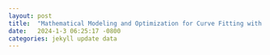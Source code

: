 ```yaml
---
layout: post
title:  "Mathematical Modeling and Optimization for Curve Fitting with Gurobi in Python"
date:   2024-1-3 06:25:17 -0800
categories: jekyll update data
---
```


<div>                        <script type="text/javascript">window.PlotlyConfig = {MathJaxConfig: 'local'};</script>
        <script charset="utf-8" src="https://cdn.plot.ly/plotly-2.24.1.min.js"></script>                <div id="aacccb90-b57a-4c27-9e44-b3101df66850" class="plotly-graph-div" style="height:100%; width:100%;"></div>            <script type="text/javascript">                                    window.PLOTLYENV=window.PLOTLYENV || {};                                    if (document.getElementById("aacccb90-b57a-4c27-9e44-b3101df66850")) {                    Plotly.newPlot(                        "aacccb90-b57a-4c27-9e44-b3101df66850",                        [{"hovertemplate":"X=%{x}\u003cbr\u003ey=%{y}\u003cextra\u003e\u003c\u002fextra\u003e","legendgroup":"","marker":{"color":"blue","symbol":"circle"},"mode":"markers","name":"Actual (y)","orientation":"v","showlegend":false,"x":[1.0,2.0,3.0,4.0,5.0],"xaxis":"x","y":[2.5,3.5,4.0,4.5,5.0],"yaxis":"y","type":"scatter"},{"line":{"color":"red"},"mode":"lines","name":"Predicted (y_hat)","x":[1.0,2.0,3.0,4.0,5.0],"y":[2.6999999999999997,3.3,3.9,4.5,5.1],"type":"scatter"}],                        {"template":{"data":{"histogram2dcontour":[{"type":"histogram2dcontour","colorbar":{"outlinewidth":0,"ticks":""},"colorscale":[[0.0,"#0d0887"],[0.1111111111111111,"#46039f"],[0.2222222222222222,"#7201a8"],[0.3333333333333333,"#9c179e"],[0.4444444444444444,"#bd3786"],[0.5555555555555556,"#d8576b"],[0.6666666666666666,"#ed7953"],[0.7777777777777778,"#fb9f3a"],[0.8888888888888888,"#fdca26"],[1.0,"#f0f921"]]}],"choropleth":[{"type":"choropleth","colorbar":{"outlinewidth":0,"ticks":""}}],"histogram2d":[{"type":"histogram2d","colorbar":{"outlinewidth":0,"ticks":""},"colorscale":[[0.0,"#0d0887"],[0.1111111111111111,"#46039f"],[0.2222222222222222,"#7201a8"],[0.3333333333333333,"#9c179e"],[0.4444444444444444,"#bd3786"],[0.5555555555555556,"#d8576b"],[0.6666666666666666,"#ed7953"],[0.7777777777777778,"#fb9f3a"],[0.8888888888888888,"#fdca26"],[1.0,"#f0f921"]]}],"heatmap":[{"type":"heatmap","colorbar":{"outlinewidth":0,"ticks":""},"colorscale":[[0.0,"#0d0887"],[0.1111111111111111,"#46039f"],[0.2222222222222222,"#7201a8"],[0.3333333333333333,"#9c179e"],[0.4444444444444444,"#bd3786"],[0.5555555555555556,"#d8576b"],[0.6666666666666666,"#ed7953"],[0.7777777777777778,"#fb9f3a"],[0.8888888888888888,"#fdca26"],[1.0,"#f0f921"]]}],"heatmapgl":[{"type":"heatmapgl","colorbar":{"outlinewidth":0,"ticks":""},"colorscale":[[0.0,"#0d0887"],[0.1111111111111111,"#46039f"],[0.2222222222222222,"#7201a8"],[0.3333333333333333,"#9c179e"],[0.4444444444444444,"#bd3786"],[0.5555555555555556,"#d8576b"],[0.6666666666666666,"#ed7953"],[0.7777777777777778,"#fb9f3a"],[0.8888888888888888,"#fdca26"],[1.0,"#f0f921"]]}],"contourcarpet":[{"type":"contourcarpet","colorbar":{"outlinewidth":0,"ticks":""}}],"contour":[{"type":"contour","colorbar":{"outlinewidth":0,"ticks":""},"colorscale":[[0.0,"#0d0887"],[0.1111111111111111,"#46039f"],[0.2222222222222222,"#7201a8"],[0.3333333333333333,"#9c179e"],[0.4444444444444444,"#bd3786"],[0.5555555555555556,"#d8576b"],[0.6666666666666666,"#ed7953"],[0.7777777777777778,"#fb9f3a"],[0.8888888888888888,"#fdca26"],[1.0,"#f0f921"]]}],"surface":[{"type":"surface","colorbar":{"outlinewidth":0,"ticks":""},"colorscale":[[0.0,"#0d0887"],[0.1111111111111111,"#46039f"],[0.2222222222222222,"#7201a8"],[0.3333333333333333,"#9c179e"],[0.4444444444444444,"#bd3786"],[0.5555555555555556,"#d8576b"],[0.6666666666666666,"#ed7953"],[0.7777777777777778,"#fb9f3a"],[0.8888888888888888,"#fdca26"],[1.0,"#f0f921"]]}],"mesh3d":[{"type":"mesh3d","colorbar":{"outlinewidth":0,"ticks":""}}],"scatter":[{"fillpattern":{"fillmode":"overlay","size":10,"solidity":0.2},"type":"scatter"}],"parcoords":[{"type":"parcoords","line":{"colorbar":{"outlinewidth":0,"ticks":""}}}],"scatterpolargl":[{"type":"scatterpolargl","marker":{"colorbar":{"outlinewidth":0,"ticks":""}}}],"bar":[{"error_x":{"color":"#2a3f5f"},"error_y":{"color":"#2a3f5f"},"marker":{"line":{"color":"#E5ECF6","width":0.5},"pattern":{"fillmode":"overlay","size":10,"solidity":0.2}},"type":"bar"}],"scattergeo":[{"type":"scattergeo","marker":{"colorbar":{"outlinewidth":0,"ticks":""}}}],"scatterpolar":[{"type":"scatterpolar","marker":{"colorbar":{"outlinewidth":0,"ticks":""}}}],"histogram":[{"marker":{"pattern":{"fillmode":"overlay","size":10,"solidity":0.2}},"type":"histogram"}],"scattergl":[{"type":"scattergl","marker":{"colorbar":{"outlinewidth":0,"ticks":""}}}],"scatter3d":[{"type":"scatter3d","line":{"colorbar":{"outlinewidth":0,"ticks":""}},"marker":{"colorbar":{"outlinewidth":0,"ticks":""}}}],"scattermapbox":[{"type":"scattermapbox","marker":{"colorbar":{"outlinewidth":0,"ticks":""}}}],"scatterternary":[{"type":"scatterternary","marker":{"colorbar":{"outlinewidth":0,"ticks":""}}}],"scattercarpet":[{"type":"scattercarpet","marker":{"colorbar":{"outlinewidth":0,"ticks":""}}}],"carpet":[{"aaxis":{"endlinecolor":"#2a3f5f","gridcolor":"white","linecolor":"white","minorgridcolor":"white","startlinecolor":"#2a3f5f"},"baxis":{"endlinecolor":"#2a3f5f","gridcolor":"white","linecolor":"white","minorgridcolor":"white","startlinecolor":"#2a3f5f"},"type":"carpet"}],"table":[{"cells":{"fill":{"color":"#EBF0F8"},"line":{"color":"white"}},"header":{"fill":{"color":"#C8D4E3"},"line":{"color":"white"}},"type":"table"}],"barpolar":[{"marker":{"line":{"color":"#E5ECF6","width":0.5},"pattern":{"fillmode":"overlay","size":10,"solidity":0.2}},"type":"barpolar"}],"pie":[{"automargin":true,"type":"pie"}]},"layout":{"autotypenumbers":"strict","colorway":["#636efa","#EF553B","#00cc96","#ab63fa","#FFA15A","#19d3f3","#FF6692","#B6E880","#FF97FF","#FECB52"],"font":{"color":"#2a3f5f"},"hovermode":"closest","hoverlabel":{"align":"left"},"paper_bgcolor":"white","plot_bgcolor":"#E5ECF6","polar":{"bgcolor":"#E5ECF6","angularaxis":{"gridcolor":"white","linecolor":"white","ticks":""},"radialaxis":{"gridcolor":"white","linecolor":"white","ticks":""}},"ternary":{"bgcolor":"#E5ECF6","aaxis":{"gridcolor":"white","linecolor":"white","ticks":""},"baxis":{"gridcolor":"white","linecolor":"white","ticks":""},"caxis":{"gridcolor":"white","linecolor":"white","ticks":""}},"coloraxis":{"colorbar":{"outlinewidth":0,"ticks":""}},"colorscale":{"sequential":[[0.0,"#0d0887"],[0.1111111111111111,"#46039f"],[0.2222222222222222,"#7201a8"],[0.3333333333333333,"#9c179e"],[0.4444444444444444,"#bd3786"],[0.5555555555555556,"#d8576b"],[0.6666666666666666,"#ed7953"],[0.7777777777777778,"#fb9f3a"],[0.8888888888888888,"#fdca26"],[1.0,"#f0f921"]],"sequentialminus":[[0.0,"#0d0887"],[0.1111111111111111,"#46039f"],[0.2222222222222222,"#7201a8"],[0.3333333333333333,"#9c179e"],[0.4444444444444444,"#bd3786"],[0.5555555555555556,"#d8576b"],[0.6666666666666666,"#ed7953"],[0.7777777777777778,"#fb9f3a"],[0.8888888888888888,"#fdca26"],[1.0,"#f0f921"]],"diverging":[[0,"#8e0152"],[0.1,"#c51b7d"],[0.2,"#de77ae"],[0.3,"#f1b6da"],[0.4,"#fde0ef"],[0.5,"#f7f7f7"],[0.6,"#e6f5d0"],[0.7,"#b8e186"],[0.8,"#7fbc41"],[0.9,"#4d9221"],[1,"#276419"]]},"xaxis":{"gridcolor":"white","linecolor":"white","ticks":"","title":{"standoff":15},"zerolinecolor":"white","automargin":true,"zerolinewidth":2},"yaxis":{"gridcolor":"white","linecolor":"white","ticks":"","title":{"standoff":15},"zerolinecolor":"white","automargin":true,"zerolinewidth":2},"scene":{"xaxis":{"backgroundcolor":"#E5ECF6","gridcolor":"white","linecolor":"white","showbackground":true,"ticks":"","zerolinecolor":"white","gridwidth":2},"yaxis":{"backgroundcolor":"#E5ECF6","gridcolor":"white","linecolor":"white","showbackground":true,"ticks":"","zerolinecolor":"white","gridwidth":2},"zaxis":{"backgroundcolor":"#E5ECF6","gridcolor":"white","linecolor":"white","showbackground":true,"ticks":"","zerolinecolor":"white","gridwidth":2}},"shapedefaults":{"line":{"color":"#2a3f5f"}},"annotationdefaults":{"arrowcolor":"#2a3f5f","arrowhead":0,"arrowwidth":1},"geo":{"bgcolor":"white","landcolor":"#E5ECF6","subunitcolor":"white","showland":true,"showlakes":true,"lakecolor":"white"},"title":{"x":0.05},"mapbox":{"style":"light"}}},"xaxis":{"anchor":"y","domain":[0.0,1.0],"title":{"text":"X"}},"yaxis":{"anchor":"x","domain":[0.0,1.0],"title":{"text":"y"}},"legend":{"tracegroupgap":0,"x":0,"y":1,"traceorder":"normal","orientation":"h"},"margin":{"t":60}},                        {"responsive": true}                    )                };                            </script>        </div>



## Introduction:

Curve fitting plays a crucial role in understanding relationships between variables from observed data. In this blog, we'll explore the process of curve fitting using the Gurobi optimization library in Python. Gurobi provides a robust platform for solving optimization problems, making it a valuable tool for finding optimal solutions to curve fitting models.

## Model Setup:

We begin by creating a Gurobi model named 'CurveFitting' to represent our curve fitting problem. Our objective is to find the coefficients 'a' and 'b' for the linear curve $f(x) = a \cdot x + b$ that best fits a given set of data points $(x[i], y[i])$.

```python
# Import Gurobi library
from gurobipy import GRB, Model

# Sample data (replace with your actual data)
observations = range(5)
x = [1, 2, 3, 4, 5]
y = [2.5, 3.5, 4.0, 4.5, 5.0]

# Create a model
model = Model('CurveFitting')

# Create the variables
b = model.addVar(lb=-GRB.INFINITY, ub=GRB.INFINITY, vtype=GRB.CONTINUOUS, name="b")
a = model.addVar(lb=-GRB.INFINITY, ub=GRB.INFINITY, vtype=GRB.CONTINUOUS, name="a")
u = model.addVars(observations, vtype=GRB.CONTINUOUS, name="u")
v = model.addVars(observations, vtype=GRB.CONTINUOUS, name="v")

# Deviation constraints
deviations = model.addConstrs((a * x[i] + b + u[i] - v[i] == y[i] for i in observations), name='deviations')

# Objective function to minimize total deviations
model.setObjective(u.sum('*') + v.sum('*'))
```

## Optimization:

With the model set up and constraints defined, we proceed with the optimization process.

```python
# Optimize the model
model.optimize()
```

## Results:

Let's print the optimal values for 'a' and 'b' obtained through the Gurobi optimization.

```python
# Print results
print(f"Optimal 'a' value: {a.x}")
print(f"Optimal 'b' value: {b.x}")
```

## Conclusion:

This blog has provided a practical demonstration of mathematical modeling for curve fitting using Gurobi in Python. By integrating optimization techniques, Gurobi efficiently determines the optimal coefficients for the linear curve, demonstrating the application of mathematical modeling to solve real-world curve fitting problems.

## Appendix: Derivation of the Objective Function

The objective function in our curve fitting model aims to minimize the total positive and negative deviations between the observed data points and the predicted values from our linear curve. Let's derive this objective function step by step.

The linear curve is represented by the function $f(x) = a \cdot x + b$, where 'a' is the coefficient of the linear term and 'b' is the constant term.

For each observation $(x[i], y[i])$, we introduce two non-negative continuous variables, $u[i]$ and $v[i]$, to represent the positive and negative deviations, respectively, between the observed $y[i]$ and the predicted $f(x[i])$.

The deviation constraints are formulated as follows:

$$a \cdot x[i] + b + u[i] - v[i] = y[i]$$

To derive the objective function, we aim to minimize the total positive deviations (\\(u\\)) and total negative deviations (\\(v\\)) across all observations:

$$ \text{Minimize } \sum_{i} (u[i] + v[i]) $$

This objective function reflects our goal of finding the optimal values for 'a' and 'b' that result in the linear curve minimizing the overall deviations from the observed data points.

In the Gurobi Python code, this objective function is implemented using the `model.setObjective(u.sum('*') + v.sum('*'))` line. The solver then seeks values for 'a' and 'b' that achieve the minimum total deviations, providing an optimal fit for the given dataset.